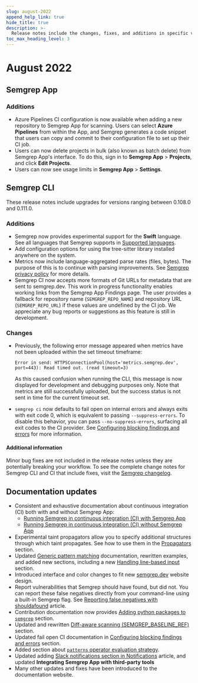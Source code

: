 ```yaml
---
slug: august-2022
append_help_link: true
hide_title: true
description: >-
  Release notes include the changes, fixes, and additions in specific versions of Semgrep.
toc_max_heading_level: 3
---
```


# August 2022

## Semgrep App

### Additions

- Azure Pipelines CI configuration is now available when adding a new repository to Semgrep App for scanning. Users can select **Azure Pipelines** from within the App, and Semgrep generates a code snippet that users can copy and commit to their configuration file to set up their CI job.
- Users can now delete projects in bulk (also known as batch delete) from Semgrep App's interface. To do this, sign in to **Semgrep App** > **Projects**, and click **Edit Projects**.
- Users can now see usage limits in **Semgrep App** > **Settings**.

## Semgrep CLI

These release notes include upgrades for versions ranging between 0.108.0 and 0.111.0.

### Additions

- Semgrep now provides experimental support for the **Swift** language. See all languages that Semgrep supports in [Supported languages](/supported-languages).
- Add configuration options for using the tree-sitter library installed anywhere on the system.
- Metrics now include language-aggregated parse rates (files, bytes). The purpose of this is to continue with parsing improvements. See [Semgrep privacy policy](/metrics.md) for more details.
- Semgrep CI now accepts more formats of Git URLs for metadata that are sent to semgrep.dev. This work in progress functionality enables working links from the Semgrep App Findings page. The user provides a fallback for repository name (`SEMGREP_REPO_NAME`) and repository URL (`SEMGREP_REPO_URL`) if these values are undefined by the CI job. We appreciate any bug reports or suggestions as this feature is still in development.

### Changes

- Previously, the following error message appeared when metrics have not been uploaded within the set timeout timeframe:
  ```
  Error in send: HTTPSConnectionPool(host='metrics.semgrep.dev', port=443): Read timed out. (read timeout=3)
  ```
  As this caused confusion when running the CLI, this message is now displayed for development and debugging purposes only. Note that metrics are still successfully uploaded, but the success status is not sent in time for the current timeout set.

- `semgrep ci` now defaults to fail open on internal errors and always exits with exit code 0, which is equivalent to passing `--suppress-errors`. To disable this behavior, you can pass `--no-suppress-errors`, surfacing all exit codes to the CI provider. See [Configuring blocking findings and errors](/semgrep-ci/configuring-blocking-and-errors-in-ci) for more information.

#### Additional information

Minor bug fixes are not included in the release notes unless they are potentially breaking your workflow. To see the complete change notes for Semgrep CLI and CI that include fixes, visit the [Semgrep changelog](https://github.com/semgrep/semgrep/releases/).

## Documentation updates

- Consistent and exhaustive documentation about continuous integration (CI) both with and without Semgrep App:
  - [Running Semgrep in continuous integration (CI) with Semgrep App](/deployment/core-deployment)
  - [Running Semgrep in continuous integration (CI) without Semgrep App](/deployment/oss-deployment)
- Experimental taint propagators allow you to specify additional structures through which taint propagates. See how to use them in the [Propagators](/writing-rules/data-flow/taint-mode#propagators-pro) section.
- Updated [Generic pattern matching](/writing-rules/generic-pattern-matching) documentation, rewritten examples, and added new sections, including a new [Handling line-based input](/writing-rules/generic-pattern-matching/#handling-line-based-input) section.
- Introduced interface and color changes to fit new [semgrep.dev](https://semgrep.dev/) website design.
- Report vulnerabilities that Semgrep should have found, but did not. You can report these false negatives directly from your command-line using a built-in Semgrep flag. See [Reporting false negatives with shouldafound](/reporting-false-negatives) article.
- Contribution documentation now provides [Adding python packages to `semgrep`](/contributing/semgrep-contributing/#adding-python-packages-to-semgrep) section.
- Updated and rewritten [Diff-aware scanning (SEMGREP_BASELINE_REF)](/semgrep-ci/ci-environment-variables#semgrep_baseline_ref) section.
- Updated fail open CI documentation in [Configuring blocking findings and errors](/semgrep-ci/configuring-blocking-and-errors-in-ci) section.
- Added section about [`patterns` operator evaluation strategy](/writing-rules/rule-syntax/#patterns-operator-evaluation-strategy).
- Updated adding [Slack notifications section in Notifications](/semgrep-appsec-platform/slack-notifications) article, and updated **Integrating Semgrep App with third-party tools**
- Many other updates and fixes have been introduced to the documentation website.
